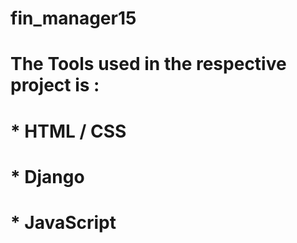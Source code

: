 # fin_manager15
# The Tools used in the respective project is : 
# * HTML / CSS
# * Django
# * JavaScript 


